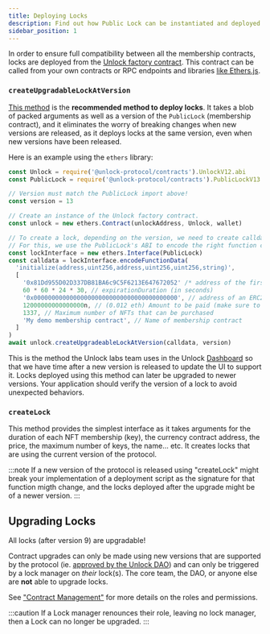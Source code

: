 ```yaml
---
title: Deploying Locks
description: Find out how Public Lock can be instantiated and deployed.
sidebar_position: 1
---
```


In order to ensure full compatibility between all the membership contracts, locks are deployed from the [Unlock factory contract](../unlock/). This contract can be called from your own contracts or RPC endpoints and libraries [like Ethers.js](/docs/tutorials/smart-contracts/ethers.md).

### `createUpgradableLockAtVersion`

[This method](/core-protocol/smart-contracts-api/Unlock#createupgradeablelockatversion) is the **recommended method to deploy locks**. It takes a blob of packed arguments as well as a version of the `PublicLock` (membership contract), and it eliminates the worry of breaking changes when new versions are released, as it deploys locks at the same version, even when new versions have been released.

Here is an example using the `ethers` library:

```js
const Unlock = require('@unlock-protocol/contracts').UnlockV12.abi
const PublicLock = require('@unlock-protocol/contracts').PublicLockV13.abi

// Version must match the PublicLock import above!
const version = 13

// Create an instance of the Unlock factory contract.
const unlock = new ethers.Contract(unlockAddress, Unlock, wallet)

// To create a lock, depending on the version, we need to create calldata
// For this, we use the PublicLock's ABI to encode the right function call
const lockInterface = new ethers.Interface(PublicLock)
const calldata = lockInterface.encodeFunctionData(
  'initialize(address,uint256,address,uint256,uint256,string)',
  [
    '0x81Dd955D02D337DB81BA6c9C5F6213E647672052' /* address of the first lock manager */,
    60 * 60 * 24 * 30, // expirationDuration (in seconds)
    '0x0000000000000000000000000000000000000000', // address of an ERC20 contract to use as currency (or 0x0000000000000000000000000000000000000000 for native)
    12000000000000000n, // (0.012 eth) Amount to be paid (make sure to include decimals if necessary, e.g. 1e18 for 1 ETH),
    1337, // Maximum number of NFTs that can be purchased
    'My demo membership contract', // Name of membership contract
  ]
)
await unlock.createUpgradeableLockAtVersion(calldata, version)
```

This is the method the Unlock labs team uses in the Unlock [Dashboard](../../tools/dashboard/) so that we have time after a new version is released to update the UI to support it. Locks deployed using this method can later be upgraded to newer versions. Your application should verify the version of a lock to avoid unexpected behaviors.

### `createLock`

This method provides the simplest interface as it takes arguments for the duration of each NFT membership (key), the currency contract address, the price, the maximum number of keys, the name... etc. It creates locks that are using the current version of the protocol.

:::note
If a new version of the protocol is released using "createLock" might break your implementation of a deployment script as the signature for that function migth change, and the locks deployed after the upgrade might be of a newer version.
:::

## Upgrading Locks

All locks (after version 9) are upgradable!

Contract upgrades can only be made using new versions that are supported by the protocol (ie. [approved by the Unlock DAO](../../governance/unlock-dao/)) and can only be triggered by a lock manager on _their_ lock(s). The core team, the DAO, or anyone else are **not** able to upgrade locks.

See ["Contract Management"](../../core-protocol/public-lock/access-control/) for more details on the roles and permissions.

:::caution
If a Lock manager renounces their role, leaving no lock manager, then a Lock can no longer be upgraded.
:::
